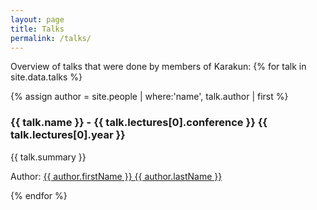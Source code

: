 ```yaml
---
layout: page
title: Talks
permalink: /talks/
---
```

Overview of talks that were done by members of Karakun:
{% for talk in site.data.talks %}
<p>
{% assign author = site.people | where:'name', talk.author | first %}
<h3>{{ talk.name }} - {{ talk.lectures[0].conference }} {{ talk.lectures[0].year }}</h3>
<p>{{ talk.summary }}</p>
<p>Author: <a href="{{ author.url }}">{{ author.firstName }} {{ author.lastName }}</a></p>
</p>
{% endfor %}
